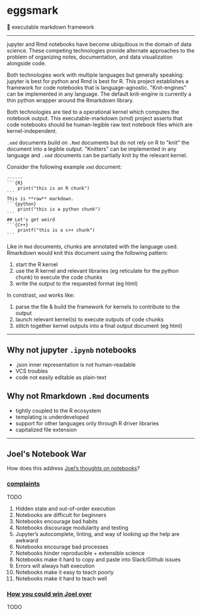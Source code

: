 # eggsmark
:egg: executable markdown framework

---------------------------------------------------------------------------------------

jupyter and Rmd notebooks have become ubiquitious in the domain of data science.
These competing technologies provide alternate approaches to the problem of organizing notes, documentation, and data visualization alongside code.

Both technologies work with multiple languages but generally speaking: jupyter is best for python and Rmd is best for R.
This project establishes a framework for code notebooks that is language-agnostic.
"Knit-engines" can be implemented in any language.
The default knit-engine is currently a thin python wrapper around the Rmarkdown library.

Both technologies are tied to a operational kernel which computes the notebook output.
This executable-markdown (xmd) project asserts that code notebooks should be human-legible raw text notebook files which are kernel-independent.

`.xmd` documents build on `.Rmd` documents but do not rely on R to "knit" the document into a legible output.
"Knitters" can be implemented in any language and `.xmd` documents can be partially knit by the relevant kernel.

Consider the following example `xmd` document:

    ------
    ```{R}
        print("this is an R chunk")
    ```
    This is **raw** markdown.
    ```{python}
        print("this is a python chunk")
    ```
    ## Let's get weird
    ```{C++}
        printf("this is a c++ chunk")
    ```

Like in `Rmd` documents, chunks are annotated with the language used.
Rmarkdown would knit this document using the following pattern:

1. start the R kernel
2. use the R kernel and relevant libraries (eg reticulate for the python chunk)
    to execute the code chunks
3. write the output to the requested format (eg html)

In constrast, `xmd` works like:

1. parse the file & build the framework for kernels to contribute to the output
2. launch relevant kernel(s) to execute outputs of code chunks
3. stitch together kernel outputs into a final output document (eg html)

---------------------------------------------------------------------------

## Why not jupyter `.ipynb` notebooks
* .json inner representation is not human-readable
* VCS troubles
* code not easily editable as plain-text

## Why not Rmarkdown `.Rmd` documents
* tightly coupled to the R ecosystem
* templating is underdeveloped
* support for other languages only through R driver libraries
* capitalized file extension

---------------------------------------------------------------------------

## Joel's Notebook War

How does this address [Joel’s thoughts on notebooks](https://yihui.org/en/2018/09/notebook-war/)?

### [complaints](https://yihui.org/en/2018/09/notebook-war/#joel-s-complaints-about-notebooks)

TODO

1. Hidden state and out-of-order execution
2. Notebooks are difficult for beginners
3. Notebooks encourage bad habits
4. Notebooks discourage modularity and testing
5. Jupyter’s autocomplete, linting, and way of looking up the help are awkward
6. Notebooks encourage bad processes
7. Notebooks hinder reproducible + extensible science
8. Notebooks make it hard to copy and paste into Slack/Github issues
9. Errors will always halt execution
10. Notebooks make it easy to teach poorly
11. Notebooks make it hard to teach well

### [How you could win Joel over](https://yihui.org/en/2018/09/notebook-war/#how-you-could-win-joel-over)

TODO
